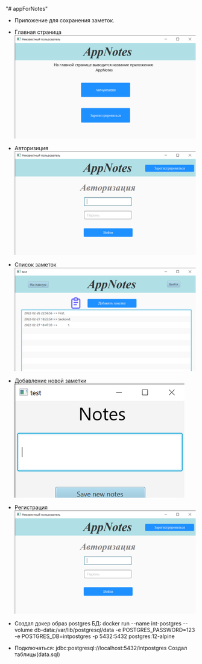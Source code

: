 "# appForNotes" 
* Приложение для сохранения заметок.
- Главная страница
![image](https://github.com/Egor18032019/appForNotes/blob/main/src/sample/assets/main.png)

- Авторизиция
![image](https://github.com/Egor18032019/appForNotes/blob/main/src/sample/assets/avt.png)

- Список заметок
![image](https://github.com/Egor18032019/appForNotes/blob/main/src/sample/assets/listNotes.png)

- Добавление новой заметки
![image](https://github.com/Egor18032019/appForNotes/blob/main/src/sample/assets/addNewNotes.png)

- Регистрация
![image](https://github.com/Egor18032019/appForNotes/blob/main/src/sample/assets/avt.png)


- Создал докер образ postgres БД:
docker run --name int-postgres --volume db-data:/var/lib/postgresql/data -e POSTGRES_PASSWORD=123 -e POSTGRES_DB=intpostgres -p 5432:5432 postgres:12-alpine
- Подключаться:
jdbc:postgresql://localhost:5432/intpostgres
Создал таблицы(data.sql)
